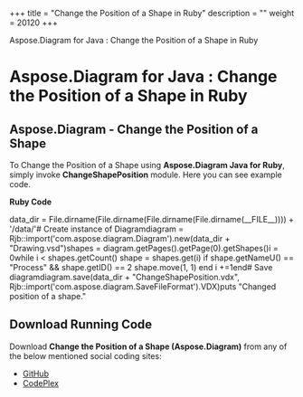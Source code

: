 +++
title = "Change the Position of a Shape in Ruby" 
description = "" 
weight = 20120 
+++

Aspose.Diagram for Java : Change the Position of a Shape in Ruby  

# Aspose.Diagram for Java : Change the Position of a Shape in Ruby


## Aspose.Diagram - Change the Position of a Shape

To Change the Position of a Shape using **Aspose.Diagram Java for Ruby**, simply invoke **ChangeShapePosition** module. Here you can see example code.

**Ruby Code**

data\_dir = File.dirname(File.dirname(File.dirname(File.dirname(\_\_FILE\_\_)))) + '/data/'# Create instance of Diagramdiagram = Rjb::import('com.aspose.diagram.Diagram').new(data\_dir + "Drawing.vsd")shapes = diagram.getPages().getPage(0).getShapes()i = 0while i < shapes.getCount()    shape = shapes.get(i)    if shape.getNameU() == "Process" && shape.getID() == 2        shape.move(1, 1)    end    i +=1end# Save diagramdiagram.save(data\_dir + "ChangeShapePosition.vdx", Rjb::import('com.aspose.diagram.SaveFileFormat').VDX)puts "Changed position of a shape."

## Download Running Code

Download **Change the Position of a Shape (Aspose.Diagram)** from any of the below mentioned social coding sites:

*   [GitHub](https://github.com/asposediagram/Aspose.Diagram-for-Java/blob/master/Plugins/Aspose_Diagram_Java_for_Ruby/lib/asposediagramjava/Shapes/changeshapeposition.rb)
*   [CodePlex](https://asposediagramjavaruby.codeplex.com/SourceControl/latest#lib/asposediagramjava/Shapes/changeshapeposition.rb)

